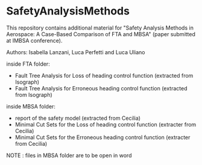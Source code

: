 # SafetyAnalysisMethods
This repository contains additional material for "Safety Analysis Methods in Aerospace: A Case-Based Comparison of FTA and MBSA" (paper submitted at IMBSA conference).

Authors: Isabella Lanzani, Luca Perfetti and Luca Uliano


inside FTA folder:
- Fault Tree Analysis for Loss of heading control function (extracted from Isograph)
- Fault Tree Analysis for Erroneous heading control function (extracted from Isograph)

inside MBSA folder:
- report of the safety model (extracted from Cecilia) 
- Minimal Cut Sets for the Loss of heading control function (extracter from Cecilia)
- Minimal Cut Sets for the Erroneous heading control function (extracter from Cecilia)

NOTE : files in MBSA folder are to be open in word
  
